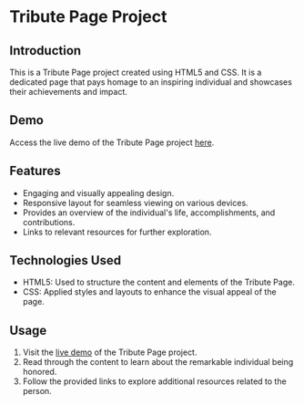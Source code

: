 # Tribute Page Project

## Introduction
This is a Tribute Page project created using HTML5 and CSS. It is a dedicated page that pays homage to an inspiring individual and showcases their achievements and impact.

## Demo
Access the live demo of the Tribute Page project [here](https://subash-chandra-bose-tribute-page.netlify.app/).

## Features
- Engaging and visually appealing design.
- Responsive layout for seamless viewing on various devices.
- Provides an overview of the individual's life, accomplishments, and contributions.
- Links to relevant resources for further exploration.

## Technologies Used
- HTML5: Used to structure the content and elements of the Tribute Page.
- CSS: Applied styles and layouts to enhance the visual appeal of the page.

## Usage
1. Visit the [live demo](https://subash-chandra-bose-tribute-page.netlify.app/) of the Tribute Page project.
2. Read through the content to learn about the remarkable individual being honored.
3. Follow the provided links to explore additional resources related to the person.

